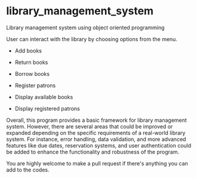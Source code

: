 # library_management_system
Library management system using object oriented programming

User can interact with the library by choosing options from the menu.

* Add books

* Return books

* Borrow books

* Register patrons

* Display available books

* Display registered patrons

Overall, this program provides a basic framework for library management system. However, there are several areas that could be improved or expanded depending on the specific requirements of a real-world library system. For instance, error handling, data validation, and more advanced features like due dates, reservation systems, and user authentication could be added to enhance the functionality and robustness of the program.

You are highly welcome to make a pull request if there's anything you can add to the codes.
